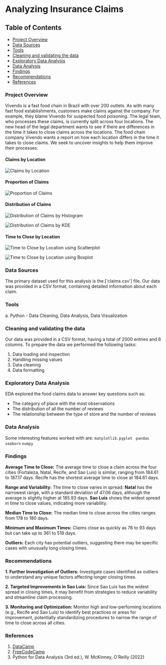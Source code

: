 # Analyzing Insurance Claims

## Table of Contents

  -  [Project Overview](#project-overview)
  -  [Data Sources](#data-sources)
  -  [Tools](#tools)
  -  [Cleaning and validating the data](#cleaning-and-validating-the-data)
  -  [Exploratory Data Analysis](#exploratory-data-analysis)
  -  [Data Analysis](#data-analysis)
  -  [Findings](#findings)
  -  [Recommendations](#recommendations)
  -  [References](#references) 

### Project Overview

Vivendo is a fast food chain in Brazil with over 200 outlets. As with many fast food establishments, customers make claims against the company. For example, they blame Vivendo for suspected food poisoning.
The legal team, who processes these claims, is currently split across four locations. The new head of the legal department wants to see if there are differences in the time it takes to close claims across the locations.
The food chain company Vivendo wants a report on how each location differs in the time it takes to close claims. 
We seek to uncover insights to help them improve their processes. 

#### Claims by Location
![Claims by Location](https://github.com/Dekay27/Python-DataAnalysis-Projects/blob/main/claims_vs_location.png)

#### Proportion of Claims
![Proportion of Claims](https://github.com/Dekay27/Python-DataAnalysis-Projects/blob/main/proportion_of_claims.png)

#### Distribution of Claims
![Distribution of Claims by Histogram](https://github.com/Dekay27/Python-DataAnalysis-Projects/blob/main/histogram_distribution_of_claims.png)

![Distribution of Claims by KDE](https://github.com/Dekay27/Python-DataAnalysis-Projects/blob/main/kde-distrbution_of_claims.png)

#### Time to Close by Location
![Time to Close by Location using Scatterplot](https://github.com/Dekay27/Python-DataAnalysis-Projects/blob/main/time-to-close_vs_location_scatterplot.png)

![Time to Close by Location using Boxplot](https://github.com/Dekay27/Python-DataAnalysis-Projects/blob/main/time-to-close_vs_location_boxplot.png)




### Data Sources

The primary dataset used for this analysis is the ['claims.csv'] file. Our data was provided in a CSV format, containing detailed information about each claim.

### Tools

a. Python  -  Data Cleaning, Data Analysis, Data Visualization

### Cleaning and validating the data

Our data was provided in a CSV format, having a total of 2000 entries and 8 columns. To prepare the data we performed the following tasks:
1. Data loading and inspection
2. Handling missing values
3. Data cleaning
4. Data formatting

### Exploratory Data Analysis

EDA explored the food claims data to answer key questions such as:
  -  The category of place with the most observations
  -  The distribution of all the number of reviews
  -  The relationship between the type of store and the number of reviews

### Data Analysis

Some interesting features worked with are: 
```matplotlib.pyplot ```
```pandas ```
```seaborn```
```numpy ```

### Findings

**Average Time to Close:** The average time to close a claim across the four cities (Fortaleza, Natal, Recife, and Sao Luis) is similar, ranging from 184.61 to 187.17 days. Recife has the shortest average time to close at 184.61 days.

**Range and Variability:** The time to close varies in spread:
  **Natal** has the narrowest range, with a standard deviation of 47.06 days, although the average is slightly higher at 185.93 days.
  **Sao Luis** shows the widest spread in time to close values, indicating more variability.

**Median Time to Close:** The median time to close across the cities ranges from 178 to 180 days.

**Minimum and Maximum Times:** Claims close as quickly as 76 to 93 days but can take up to 361 to 518 days.

**Outliers:** Each city has potential outliers, suggesting there may be specific cases with unusually long closing times.

### Recommendations

**1. Further Investigation of Outliers:** Investigate cases identified as outliers to understand any unique factors affecting longer closing times.

**2. Targeted Improvements in Sao Luis:** Since Sao Luis has the widest spread in closing times, it may benefit from strategies to reduce variability and streamline claim processing.

**3. Monitoring and Optimization:** Monitor high and low-performing locations (e.g., Recife and Sao Luis) to identify best practices or areas for improvement, potentially standardizing procedures to narrow the range of time to close across all cities.

### References
1. [DataCamp](https://app.datacamp.com/)
2. [FreeCodeCamp](https://www.freecodecamp.org/learn/data-analysis-with-python)
3. Python for Data Analysis (3rd ed.), W. McKinney, O'Reilly (2022)
